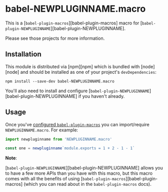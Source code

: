 # babel-NEWPLUGINNAME.macro

This is a [`babel-plugin-macros`][babel-plugin-macros] macro for
[`babel-plugin-NEWPLUGINNAME`][babel-plugin-NEWPLUGINNAME].

Please see those projects for more information.

## Installation

This module is distributed via [npm][npm] which is bundled with [node][node] and
should be installed as one of your project's `devDependencies`:

```
npm install --save-dev babel-NEWPLUGINNAME.macro
```

You'll also need to install and configure
[`babel-plugin-NEWPLUGINNAME`][babel-plugin-NEWPLUGINNAME] if you haven't already.

## Usage

Once you've
[configured `babel-plugin-macros`](https://github.com/kentcdodds/babel-plugin-macros/blob/master/other/docs/user.md)
you can import/require `NEWPLUGINNAME.macro`. For example:

```js
import newpluginname from 'NEWPLUGINNAME.macro'

const one = newpluginname`module.exports = 1 + 2 - 1 - 1`
```

**Note**:

[`babel-plugin-NEWPLUGINNAME`][babel-plugin-NEWPLUGINNAME] allows you to have a few more APIs
than you have with this macro, but this macro comes with all the benefits of
using [`babel-plugin-macros`][babel-plugin-macros] (which you can read about in
the `babel-plugin-macros` docs).
